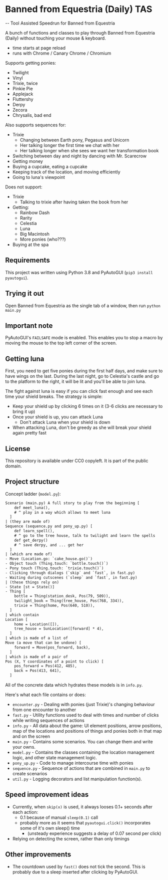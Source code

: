 # Banned from Equestria (Daily) TAS

-- Tool Assisted Speedrun for Banned from Equestria

A bunch of functions and classes to play through Banned from Equestria (Daily) without touching your mouse & keyboard.

- time starts at page reload
- runs with Chrome / Canary Chrome / Chromium

Supports getting ponies:

- Twilight
- Vinyl
- Trixie, twice
- Pinkie Pie
- Applejack
- Fluttershy
- Derpy
- Zecora
- Chrysalis, bad end

Also supports sequences for:

- Trixie
  - Changing between Earth pony, Pegasus and Unicorn
  - Her talking longer the first time we chat with her
  - Her talking longer when she sees we want her transformation book
- Switching between day and night by dancing with Mr. Scarecrow
- Getting money
- Buying a cupcake, eating a cupcake
- Keeping track of the location, and moving efficiently
- Going to luna's viewpoint

Does not support:

- Trixie
    - Talking to trixie after having taken the book from her
- Getting:
    - Rainbow Dash
    - Rarity
    - Celestia
    - Luna
    - Big Macintosh
    - More ponies (who???)
- Buying at the spa

## Requirements

This project was written using Python 3.8 and PyAutoGUI (`pip3 install pyautogui`).

## Trying it out

Open Banned from Equestria as the single tab of a window, then run `python main.py`

## Important note

PyAutoGUI's `FAILSAFE` mode is enabled. This enables you to stop a macro by moving the mouse to the top left corner of the screen.

## Getting luna

First, you need to get five ponies during the first half days, and make sure to have wings on the last.
During the last night, go to Celestia's castle and go to the platform to the right, it will be lit and you'll be able to join luna.

The fight against luna is easy if you can click fast enough and see each time your shield breaks. The strategy is simple:

- Keep your shield up by clicking 6 times on it (3-6 clicks are necessary to bring it up)
- Once your shield is up, you can attack Luna
  - Don't attack Luna when your shield is down
- When attacking Luna, don't be greedy as she will break your shield again pretty fast 

## License

This repository is available under CC0 copyleft. It is part of the public domain.

## Project structure

Concept ladder (`model.py`):

```txt
Scenario (main.py) A full story to play from the beginning [
    def meet_luna(),
    # ^ play in a way which allows to meet luna
  ] 
| (they are made of)
Sequence (sequence.py and pony_up.py) [
    def learn_spell(),
    # ^ go to the tree house, talk to twilight and learn the spells
    def get_derpy()
    # ^ save derpy, and ... get her 
  ]
| (which are made of)
- Move (Location.go: `cake_house.go()`)
- Object touch (Thing.touch: `bottle.touch()`)
- Pony touch (Thing.touch: `trixie.touch()`)
- Clicking through dialogs (`skip` and `fast`, in fast.py)
- Waiting during cutscenes (`sleep` and `fast`, in fast.py)
| (these things rely on)
- State [st = State()]
- Thing [
    bottle = Thing(station_desk, Pos(79, 509)),
    twilight_book = Thing(tree_house, Pos(768, 334)),
    trixie = Thing(home, Pos(640, 510)),
  ]
| which contain
Location [
    home = Location([]),
    tree_house = SunLocation([forward] * 4),
  ]
| which is made of a list of
Move (a move that can be undone) [
    forward = Move(pos_forward, back),
  ]
| which is made of a pair of
Pos (X, Y coordinates of a point to click) [
    pos_forward = Pos(412, 485),
    back = Pos(413, 641),
  ]
```

All of the concrete data which hydrates these models is in `info.py`.  

Here's what each file contains or does:

- `encounter.py` - Dealing with ponies (just Trixie)'s changing behaviour from one encounter to another
- `fast.py` - Utility functions used to deal with times and number of clicks while writing sequences of actions
- `info.py` - All data about the game: UI element positions, arrow positions, map of the locations and positions of things and ponies both in that map and on the screen
- `main.py` - Contains some scenarios. You can change them and write your owns.
- `model.py` - Contains the classes containing the location management logic, and other state management logic.
- `pony_up.py` - Code to manage intercourse time with ponies
- `sequence.py` - Sequence of actions that are combined in `main.py` to create scenarios
- `util.py` - Logging decorators and list manipulation function(s).


## Speed improvement ideas

- Currently, when `skip(x)` is used, it always looses 0.1+ seconds after each action:
  - 0.1 because of manual `sleep(0.1)` call
  - probably more as it seems that `pyautogui.click()` incorporates some of it's own sleep() time
    - (unsteady experience suggests a delay of 0.07 second per click)
- Relying on detecting the screen, rather than only timings

## Other improvements

- The countdown used by `fast()` does not tick the second.
  This is probably due to a sleep inserted after clicking by PyAutoGUI.
